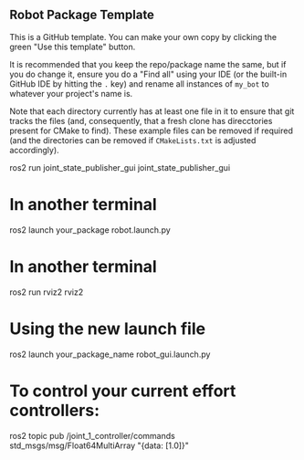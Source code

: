 ## Robot Package Template

This is a GitHub template. You can make your own copy by clicking the green "Use this template" button.

It is recommended that you keep the repo/package name the same, but if you do change it, ensure you do a "Find all" using your IDE (or the built-in GitHub IDE by hitting the `.` key) and rename all instances of `my_bot` to whatever your project's name is.

Note that each directory currently has at least one file in it to ensure that git tracks the files (and, consequently, that a fresh clone has direcctories present for CMake to find). These example files can be removed if required (and the directories can be removed if `CMakeLists.txt` is adjusted accordingly).



ros2 run joint_state_publisher_gui joint_state_publisher_gui
# In another terminal
ros2 launch your_package robot.launch.py
# In another terminal  
ros2 run rviz2 rviz2


# Using the new launch file
ros2 launch your_package_name robot_gui.launch.py


# To control your current effort controllers:
ros2 topic pub /joint_1_controller/commands std_msgs/msg/Float64MultiArray "{data: [1.0]}"
